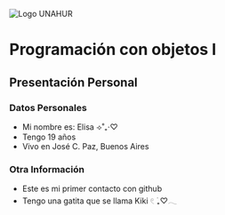 ![Logo UNAHUR](./UNAHUR.png)

# Programación con objetos I
## Presentación Personal

### Datos Personales
- Mi nombre es: Elisa ⟢˚₊‧♡
- Tengo 19 años
- Vivo en José C. Paz, Buenos Aires

### Otra Información
- Este es mi primer contacto con github
- Tengo una gatita que se llama Kiki 𓏲 ࣪₊♡𓂃
